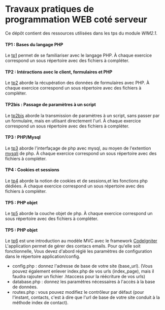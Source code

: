 # Travaux pratiques de programmation WEB coté serveur
Ce dépôt contient des ressources utilisées
dans les tps du module *WIM2.1*.

#### TP1 : Bases du langage PHP
Le [tp1](http://www.iut-fbleau.fr/sitebp/web/wim21/?p=tp1) 
permet de se familiariser avec le langage PHP. 
À chaque exercice correspond  un  sous répertoire avec
des fichiers à compléter.

#### TP2 : Intéractions avec le client, formulaires et PHP
Le [tp2](http://www.iut-fbleau.fr/sitebp/web/wim21/?p=tp2)
aborde la récupération des données de formulaires avec PHP.
À chaque exercice correspond  un  sous répertoire avec
des fichiers à compléter.

#### TP2bis : Passage de paramètres à un script
Le [tp2bis](http://www.iut-fbleau.fr/sitebp/web/wim21/?p=tp2b)
aborde la transmission de paramètres à un script, sans 
passer par un formulaire, mais en utlisant directement l'url.
À chaque exercice correspond  un  sous répertoire avec
des fichiers à compléter.

#### TP3 : PHP/Mysql
Le [tp3](http://www.iut-fbleau.fr/sitebp/web/wim21/?p=tp4)
aborde l'interfaçage de php avec mysql, au moyen de l'extention 
[mysqli](http://php.net/manual/fr/book.mysqli.php) de php.
À chaque exercice correspond  un  sous répertoire avec
des fichiers à compléter.

#### TP4 : Cookies et sessions 
Le [tp4](http://www.iut-fbleau.fr/sitebp/web/wim21/?p=tp7)
aborde la notion de cookies et de sessions,et 
les fonctions php dédiées.
À chaque exercice correspond  un  sous répertoire avec
des fichiers à compléter.

#### TP5 : PHP objet
Le [tp5](http://www.iut-fbleau.fr/sitebp/web/wim21/?p=tp9)
aborde la couche objet de php.
À chaque exercice correspond  un  sous répertoire avec
des fichiers à compléter.

#### TP5 : PHP objet
Le [tp6](http://www.iut-fbleau.fr/sitebp/web/wim21/?p=tp10)
est une introduction au modèle MVC avec le framework 
[CodeIgniter](https://www.codeigniter.com)
L'application permet de gérer des contacs emails.
Pour qu'elle soit fonctionnelle, 
Vous devez d'abord réglé les paramètres de configuration dans le répertoire application/config.

* config.php : donnez l'adresse de base de votre site (base_url). (Vous pouvez également enlever index.php de vos urls (index_page), mais il faudra rajouter un fichier .htaccess pour la réécriture de vos urls)
* database.php : donnez les paramètres nécessaires à l'accès à la base de données.
* routes.php : vous pouvez modifiez le contrôleur par défaut (pour l'instant, contacts, c'est à dire que l'url de base de votre site conduit à la méthode index de contact).

